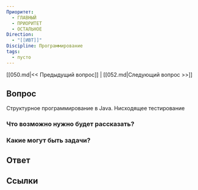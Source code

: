 ```yaml
---
Приоритет:
  - ГЛАВНЫЙ
  - ПРИОРИТЕТ
  - ОСТАЛЬНОЕ
Direction:
  - "[[ИВТ]]" 
Discipline: Программирование 
tags:
  - пусто
---
```

[[050.md|<< Предыдущий вопрос]] | [[052.md|Следующий вопрос >>]]
## Вопрос

Структурное программирование в Java. Нисходящее тестирование

### Что возможно нужно будет рассказать?

### Какие могут быть задачи?

## Ответ

## Ссылки
